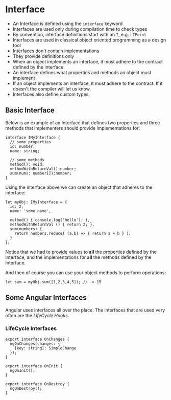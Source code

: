 # Interface

- An Interface is defined using the `interface` keyword
- Interfaces are used only during compilation time to check types
- By convention, interface definitions start with an `I`, e.g. : `IPoint`
- Interfaces are used in classical object oriented programming as a design tool
- Interfaces don't contain implementations
- They provide definitions only
- When an object implements an interface, it must adhere to the contract defined by the interface
- An interface defines what properties and methods an object must implement
- If an object implements an interface, it must adhere to the contract. If it doesn't the compiler will let us know.
- Interfaces also define custom types

## Basic Interface

Below is an example of an Interface that defines two properties and three methods that implementers should provide implementations for:

~~~~ {.numberLines .java language=java startFrom="1"}
interface IMyInterface {
  // some properties
  id: number;
  name: string;

  // some methods
  method(): void;
  methodWithReturnVal():number;
  sum(nums: number[]):number;
}
~~~~~~~

Using the interface above we can create an object that adheres to the interface:

~~~~ {.numberLines .java language=java startFrom="1"}
let myObj: IMyInterface = {
  id: 2,
  name: 'some name',

  method() { console.log('hello'); },
  methodWithReturnVal () { return 2; },
  sum(numbers) {
    return numbers.reduce( (a,b) => { return a + b } );
  }
};
~~~~~~~

Notice that we had to provide values to **all** the properties defined by the Interface, and the implementations for **all** the methods defined by the Interface.

And then of course you can use your object methods to perform operations:

~~~~ {.numberLines .java language=java startFrom="1"}
let sum = myObj.sum([1,2,3,4,5]); // -> 15
~~~~~~~

## Some Angular Interfaces

Angular uses interfaces all over the place. The interfaces that are used very often are the *LifeCycle Hooks*.

### LifeCycle Interfaces

~~~~ {.numberLines .java language=java startFrom="1"}
export interface OnChanges {
  ngOnChanges(changes: {
    [key: string]: SimpleChange
  });
}

export interface OnInit {
  ngOnInit();
}

export interface OnDestroy {
  ngOnDestroy();
}

~~~~~~~
